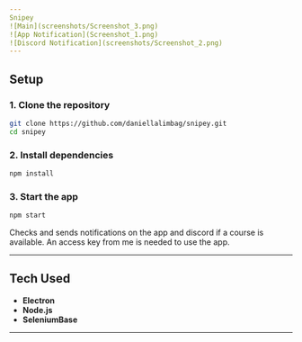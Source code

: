 ```yaml
---
Snipey
![Main](screenshots/Screenshot_3.png)
![App Notification](Screenshot_1.png)
![Discord Notification](screenshots/Screenshot_2.png)
---
```

## Setup

### 1. Clone the repository
```bash
git clone https://github.com/daniellalimbag/snipey.git
cd snipey
```

### 2. Install dependencies
```bash
npm install
```

### 3. Start the app
```bash
npm start
```

Checks and sends notifications on the app and discord if a course is available.
An access key from me is needed to use the app.

---
## Tech Used
- **Electron**
- **Node.js**
- **SeleniumBase**
---

